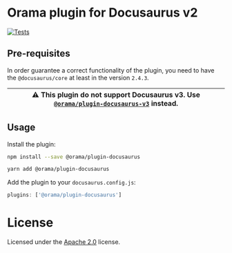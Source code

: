 # Orama plugin for Docusaurus v2

[![Tests](https://github.com/oramasearch/orama/actions/workflows/turbo.yml/badge.svg)](https://github.com/oramasearch/orama/actions/workflows/turbo.yml)

## Pre-requisites
In order guarantee a correct functionality of the plugin, you need to have the `@docusaurus/core` at least in the version `2.4.3`.

| :warning: This plugin do not support Docusaurus v3. Use [`@orama/plugin-docusaurus-v3`](https://www.npmjs.com/package/@orama/plugin-docusaurus-v3) instead. |
|-------------------------------------------------------------------------------------------------------------------------------------------------------------|

## Usage

Install the plugin:

```bash
npm install --save @orama/plugin-docusaurus
```

```bash
yarn add @orama/plugin-docusaurus
```

Add the plugin to your `docusaurus.config.js`:

```js
plugins: ['@orama/plugin-docusaurus']
```

# License

Licensed under the [Apache 2.0](/LICENSE.md) license.
